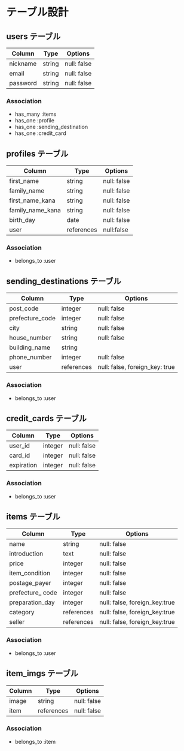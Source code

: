 # テーブル設計

## users テーブル

| Column   | Type   | Options     |
| -------- | ------ | ----------- |
| nickname | string | null: false |
| email    | string | null: false |
| password | string | null: false |

### Association

- has_many :items
- has_one :profile
- has_one :sending_destination
- has_one :credit_card

## profiles テーブル

| Column | Type   | Options     |
| ------ | ------ | ----------- |
| first_name   | string | null: false |
| family_name  | string | null: false |
| first_name_kana | string | null: false |
| family_name_kana | string | null: false |
| birth_day | date | null: false |
| user | references | null:false | foreign_key |

### Association

- belongs_to :user

## sending_destinations テーブル

| Column | Type       | Options                        |
| ------ | ---------- | ------------------------------ |
| post_code | integer | null: false                    |
| prefecture_code | integer | null: false              |
| city | string | null: false                          |
| house_number | string | null: false                  |
| building_name | string |                             |
| phone_number | integer | null: false                 |
| user   | references | null: false, foreign_key: true |

### Association

- belongs_to :user

## credit_cards テーブル

| Column  | Type       | Options                        |
| ------- | ---------- | ------------------------------ |
| user_id | integer | null: false                       |
| card_id | integer | null: false                       |
| expiration | integer | null: false                    |

### Association

- belongs_to :user

## items テーブル

| Column  | Type       | Options                        |
| ------- | ---------- | ------------------------------ |
| name    | string     | null: false                    |
| introduction | text | null: false                     |
| price | integer | null: false                         |
| item_condition | integer | null: false                |
| postage_payer | integer | null: false                 |
| prefecture_ code | integer | null: false              |
| preparation_day | integer | null: false, foreign_key:true |
| category | references | null: false, foreign_key:true |
| seller | references | null: false, foreign_key:true | 

### Association

- belongs_to :user

## item_imgs テーブル

| Column  | Type       | Options                        |
| ------- | ---------- | ------------------------------ |
| image | string | null: false |
| item | references | null: false |

### Association

- belongs_to :item
